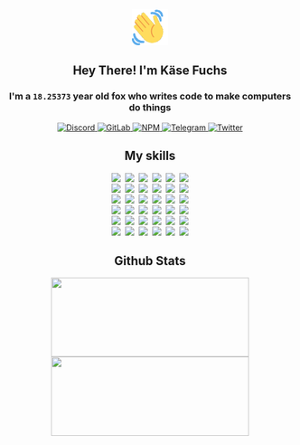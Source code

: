 <div><p align=center><img src=./resources/images/wave.gif width=64px height=64px></p><h2 align=center>Hey There! I'm Käse Fuchs</h2><h3 align=center>I'm a <code>18.25373</code> year old fox who writes code to make computers do things</h3><p align=center><a href=https://discord.com/users/507526681125322772><img alt=Discord src="https://img.shields.io/badge/Discord-5865F2?logo=discord&logoColor=white&style=flat-square#ed02bce5b05eea129795e1d1a414a3e5"> </a><a href=https://gitlab.com/kasefuchs><img alt=GitLab src="https://img.shields.io/badge/GitLab-330F63?logo=gitlab&logoColor=white&style=flat-square#ed02bce5b05eea129795e1d1a414a3e5"> </a><a href=https://npmjs.com/~kasefuchs><img alt=NPM src="https://img.shields.io/badge/NPM-CB3837?logo=npm&logoColor=white&style=flat-square#ed02bce5b05eea129795e1d1a414a3e5"> </a><a href=https://t.me/kasefuchs><img alt=Telegram src="https://img.shields.io/badge/Telegram-2CA5E0?logo=telegram&logoColor=white&style=flat-square#ed02bce5b05eea129795e1d1a414a3e5"> </a><a href=https://twitter.com/kasefuchs><img alt=Twitter src="https://img.shields.io/badge/Twitter-1DA1F2?logo=twitter&logoColor=white&style=flat-square#ed02bce5b05eea129795e1d1a414a3e5"></a></p><h2 align=center>My skills</h2><p align=center><a href=https://aws.amazon.com/ ><picture><source srcset="https://skillicons.dev/icons?i=aws&theme=dark#ed02bce5b05eea129795e1d1a414a3e5" media="(prefers-color-scheme: dark)"><source srcset="https://skillicons.dev/icons?i=aws&theme=light#ed02bce5b05eea129795e1d1a414a3e5" media="(prefers-color-scheme: light), (prefers-color-scheme: no-preference)"><img src="https://skillicons.dev/icons?i=aws&theme=light#ed02bce5b05eea129795e1d1a414a3e5"></picture></a>&nbsp;&nbsp;<a href=https://en.wikipedia.org/wiki/Bash_(Unix_shell)><picture><source srcset="https://skillicons.dev/icons?i=bash&theme=dark#ed02bce5b05eea129795e1d1a414a3e5" media="(prefers-color-scheme: dark)"><source srcset="https://skillicons.dev/icons?i=bash&theme=light#ed02bce5b05eea129795e1d1a414a3e5" media="(prefers-color-scheme: light), (prefers-color-scheme: no-preference)"><img src="https://skillicons.dev/icons?i=bash&theme=light#ed02bce5b05eea129795e1d1a414a3e5"></picture></a>&nbsp;&nbsp;<a href=https://discord.com/developers/docs><picture><source srcset="https://skillicons.dev/icons?i=bots&theme=dark#ed02bce5b05eea129795e1d1a414a3e5" media="(prefers-color-scheme: dark)"><source srcset="https://skillicons.dev/icons?i=bots&theme=light#ed02bce5b05eea129795e1d1a414a3e5" media="(prefers-color-scheme: light), (prefers-color-scheme: no-preference)"><img src="https://skillicons.dev/icons?i=bots&theme=light#ed02bce5b05eea129795e1d1a414a3e5"></picture></a>&nbsp;&nbsp;<a href=https://www.cloudflare.com/ ><picture><source srcset="https://skillicons.dev/icons?i=cloudflare&theme=dark#ed02bce5b05eea129795e1d1a414a3e5" media="(prefers-color-scheme: dark)"><source srcset="https://skillicons.dev/icons?i=cloudflare&theme=light#ed02bce5b05eea129795e1d1a414a3e5" media="(prefers-color-scheme: light), (prefers-color-scheme: no-preference)"><img src="https://skillicons.dev/icons?i=cloudflare&theme=light#ed02bce5b05eea129795e1d1a414a3e5"></picture></a>&nbsp;&nbsp;<a href=https://en.wikipedia.org/wiki/CSS><picture><source srcset="https://skillicons.dev/icons?i=css&theme=dark#ed02bce5b05eea129795e1d1a414a3e5" media="(prefers-color-scheme: dark)"><source srcset="https://skillicons.dev/icons?i=css&theme=light#ed02bce5b05eea129795e1d1a414a3e5" media="(prefers-color-scheme: light), (prefers-color-scheme: no-preference)"><img src="https://skillicons.dev/icons?i=css&theme=light#ed02bce5b05eea129795e1d1a414a3e5"></picture></a>&nbsp;&nbsp;<a href=https://www.docker.com/ ><picture><source srcset="https://skillicons.dev/icons?i=docker&theme=dark#ed02bce5b05eea129795e1d1a414a3e5" media="(prefers-color-scheme: dark)"><source srcset="https://skillicons.dev/icons?i=docker&theme=light#ed02bce5b05eea129795e1d1a414a3e5" media="(prefers-color-scheme: light), (prefers-color-scheme: no-preference)"><img src="https://skillicons.dev/icons?i=docker&theme=light#ed02bce5b05eea129795e1d1a414a3e5"></picture></a><br><a href=https://www.electronjs.org/ ><picture><source srcset="https://skillicons.dev/icons?i=electron&theme=dark#ed02bce5b05eea129795e1d1a414a3e5" media="(prefers-color-scheme: dark)"><source srcset="https://skillicons.dev/icons?i=electron&theme=light#ed02bce5b05eea129795e1d1a414a3e5" media="(prefers-color-scheme: light), (prefers-color-scheme: no-preference)"><img src="https://skillicons.dev/icons?i=electron&theme=light#ed02bce5b05eea129795e1d1a414a3e5"></picture></a>&nbsp;&nbsp;<a href=https://expressjs.com/ ><picture><source srcset="https://skillicons.dev/icons?i=express&theme=dark#ed02bce5b05eea129795e1d1a414a3e5" media="(prefers-color-scheme: dark)"><source srcset="https://skillicons.dev/icons?i=express&theme=light#ed02bce5b05eea129795e1d1a414a3e5" media="(prefers-color-scheme: light), (prefers-color-scheme: no-preference)"><img src="https://skillicons.dev/icons?i=express&theme=light#ed02bce5b05eea129795e1d1a414a3e5"></picture></a>&nbsp;&nbsp;<a href=https://www.figma.com/ ><picture><source srcset="https://skillicons.dev/icons?i=figma&theme=dark#ed02bce5b05eea129795e1d1a414a3e5" media="(prefers-color-scheme: dark)"><source srcset="https://skillicons.dev/icons?i=figma&theme=light#ed02bce5b05eea129795e1d1a414a3e5" media="(prefers-color-scheme: light), (prefers-color-scheme: no-preference)"><img src="https://skillicons.dev/icons?i=figma&theme=light#ed02bce5b05eea129795e1d1a414a3e5"></picture></a>&nbsp;&nbsp;<a href=https://firebase.google.com/ ><picture><source srcset="https://skillicons.dev/icons?i=firebase&theme=dark#ed02bce5b05eea129795e1d1a414a3e5" media="(prefers-color-scheme: dark)"><source srcset="https://skillicons.dev/icons?i=firebase&theme=light#ed02bce5b05eea129795e1d1a414a3e5" media="(prefers-color-scheme: light), (prefers-color-scheme: no-preference)"><img src="https://skillicons.dev/icons?i=firebase&theme=light#ed02bce5b05eea129795e1d1a414a3e5"></picture></a>&nbsp;&nbsp;<a href=https://flask.palletsprojects.com/ ><picture><source srcset="https://skillicons.dev/icons?i=flask&theme=dark#ed02bce5b05eea129795e1d1a414a3e5" media="(prefers-color-scheme: dark)"><source srcset="https://skillicons.dev/icons?i=flask&theme=light#ed02bce5b05eea129795e1d1a414a3e5" media="(prefers-color-scheme: light), (prefers-color-scheme: no-preference)"><img src="https://skillicons.dev/icons?i=flask&theme=light#ed02bce5b05eea129795e1d1a414a3e5"></picture></a>&nbsp;&nbsp;<a href=https://cloud.google.com/ ><picture><source srcset="https://skillicons.dev/icons?i=gcp&theme=dark#ed02bce5b05eea129795e1d1a414a3e5" media="(prefers-color-scheme: dark)"><source srcset="https://skillicons.dev/icons?i=gcp&theme=light#ed02bce5b05eea129795e1d1a414a3e5" media="(prefers-color-scheme: light), (prefers-color-scheme: no-preference)"><img src="https://skillicons.dev/icons?i=gcp&theme=light#ed02bce5b05eea129795e1d1a414a3e5"></picture></a><br><a href=https://git-scm.com/ ><picture><source srcset="https://skillicons.dev/icons?i=git&theme=dark#ed02bce5b05eea129795e1d1a414a3e5" media="(prefers-color-scheme: dark)"><source srcset="https://skillicons.dev/icons?i=git&theme=light#ed02bce5b05eea129795e1d1a414a3e5" media="(prefers-color-scheme: light), (prefers-color-scheme: no-preference)"><img src="https://skillicons.dev/icons?i=git&theme=light#ed02bce5b05eea129795e1d1a414a3e5"></picture></a>&nbsp;&nbsp;<a href=https://github.com/ ><picture><source srcset="https://skillicons.dev/icons?i=github&theme=dark#ed02bce5b05eea129795e1d1a414a3e5" media="(prefers-color-scheme: dark)"><source srcset="https://skillicons.dev/icons?i=github&theme=light#ed02bce5b05eea129795e1d1a414a3e5" media="(prefers-color-scheme: light), (prefers-color-scheme: no-preference)"><img src="https://skillicons.dev/icons?i=github&theme=light#ed02bce5b05eea129795e1d1a414a3e5"></picture></a>&nbsp;&nbsp;<a href=https://gitlab.com/ ><picture><source srcset="https://skillicons.dev/icons?i=gitlab&theme=dark#ed02bce5b05eea129795e1d1a414a3e5" media="(prefers-color-scheme: dark)"><source srcset="https://skillicons.dev/icons?i=gitlab&theme=light#ed02bce5b05eea129795e1d1a414a3e5" media="(prefers-color-scheme: light), (prefers-color-scheme: no-preference)"><img src="https://skillicons.dev/icons?i=gitlab&theme=light#ed02bce5b05eea129795e1d1a414a3e5"></picture></a>&nbsp;&nbsp;<a href=https://www.heroku.com/ ><picture><source srcset="https://skillicons.dev/icons?i=heroku&theme=dark#ed02bce5b05eea129795e1d1a414a3e5" media="(prefers-color-scheme: dark)"><source srcset="https://skillicons.dev/icons?i=heroku&theme=light#ed02bce5b05eea129795e1d1a414a3e5" media="(prefers-color-scheme: light), (prefers-color-scheme: no-preference)"><img src="https://skillicons.dev/icons?i=heroku&theme=light#ed02bce5b05eea129795e1d1a414a3e5"></picture></a>&nbsp;&nbsp;<a href=https://en.wikipedia.org/wiki/HTML><picture><source srcset="https://skillicons.dev/icons?i=html&theme=dark#ed02bce5b05eea129795e1d1a414a3e5" media="(prefers-color-scheme: dark)"><source srcset="https://skillicons.dev/icons?i=html&theme=light#ed02bce5b05eea129795e1d1a414a3e5" media="(prefers-color-scheme: light), (prefers-color-scheme: no-preference)"><img src="https://skillicons.dev/icons?i=html&theme=light#ed02bce5b05eea129795e1d1a414a3e5"></picture></a>&nbsp;&nbsp;<a href=https://en.wikipedia.org/wiki/JavaScript><picture><source srcset="https://skillicons.dev/icons?i=js&theme=dark#ed02bce5b05eea129795e1d1a414a3e5" media="(prefers-color-scheme: dark)"><source srcset="https://skillicons.dev/icons?i=js&theme=light#ed02bce5b05eea129795e1d1a414a3e5" media="(prefers-color-scheme: light), (prefers-color-scheme: no-preference)"><img src="https://skillicons.dev/icons?i=js&theme=light#ed02bce5b05eea129795e1d1a414a3e5"></picture></a><br><a href=https://en.wikipedia.org/wiki/Linux><picture><source srcset="https://skillicons.dev/icons?i=linux&theme=dark#ed02bce5b05eea129795e1d1a414a3e5" media="(prefers-color-scheme: dark)"><source srcset="https://skillicons.dev/icons?i=linux&theme=light#ed02bce5b05eea129795e1d1a414a3e5" media="(prefers-color-scheme: light), (prefers-color-scheme: no-preference)"><img src="https://skillicons.dev/icons?i=linux&theme=light#ed02bce5b05eea129795e1d1a414a3e5"></picture></a>&nbsp;&nbsp;<a href=https://mui.com/ ><picture><source srcset="https://skillicons.dev/icons?i=materialui&theme=dark#ed02bce5b05eea129795e1d1a414a3e5" media="(prefers-color-scheme: dark)"><source srcset="https://skillicons.dev/icons?i=materialui&theme=light#ed02bce5b05eea129795e1d1a414a3e5" media="(prefers-color-scheme: light), (prefers-color-scheme: no-preference)"><img src="https://skillicons.dev/icons?i=materialui&theme=light#ed02bce5b05eea129795e1d1a414a3e5"></picture></a>&nbsp;&nbsp;<a href=https://en.wikipedia.org/wiki/Markdown><picture><source srcset="https://skillicons.dev/icons?i=md&theme=dark#ed02bce5b05eea129795e1d1a414a3e5" media="(prefers-color-scheme: dark)"><source srcset="https://skillicons.dev/icons?i=md&theme=light#ed02bce5b05eea129795e1d1a414a3e5" media="(prefers-color-scheme: light), (prefers-color-scheme: no-preference)"><img src="https://skillicons.dev/icons?i=md&theme=light#ed02bce5b05eea129795e1d1a414a3e5"></picture></a>&nbsp;&nbsp;<a href=https://www.mongodb.com/ ><picture><source srcset="https://skillicons.dev/icons?i=mongodb&theme=dark#ed02bce5b05eea129795e1d1a414a3e5" media="(prefers-color-scheme: dark)"><source srcset="https://skillicons.dev/icons?i=mongodb&theme=light#ed02bce5b05eea129795e1d1a414a3e5" media="(prefers-color-scheme: light), (prefers-color-scheme: no-preference)"><img src="https://skillicons.dev/icons?i=mongodb&theme=light#ed02bce5b05eea129795e1d1a414a3e5"></picture></a>&nbsp;&nbsp;<a href=https://www.mysql.com/ ><picture><source srcset="https://skillicons.dev/icons?i=mysql&theme=dark#ed02bce5b05eea129795e1d1a414a3e5" media="(prefers-color-scheme: dark)"><source srcset="https://skillicons.dev/icons?i=mysql&theme=light#ed02bce5b05eea129795e1d1a414a3e5" media="(prefers-color-scheme: light), (prefers-color-scheme: no-preference)"><img src="https://skillicons.dev/icons?i=mysql&theme=light#ed02bce5b05eea129795e1d1a414a3e5"></picture></a>&nbsp;&nbsp;<a href=https://nextjs.org/ ><picture><source srcset="https://skillicons.dev/icons?i=nextjs&theme=dark#ed02bce5b05eea129795e1d1a414a3e5" media="(prefers-color-scheme: dark)"><source srcset="https://skillicons.dev/icons?i=nextjs&theme=light#ed02bce5b05eea129795e1d1a414a3e5" media="(prefers-color-scheme: light), (prefers-color-scheme: no-preference)"><img src="https://skillicons.dev/icons?i=nextjs&theme=light#ed02bce5b05eea129795e1d1a414a3e5"></picture></a><br><a href=https://nodejs.org/en/ ><picture><source srcset="https://skillicons.dev/icons?i=nodejs&theme=dark#ed02bce5b05eea129795e1d1a414a3e5" media="(prefers-color-scheme: dark)"><source srcset="https://skillicons.dev/icons?i=nodejs&theme=light#ed02bce5b05eea129795e1d1a414a3e5" media="(prefers-color-scheme: light), (prefers-color-scheme: no-preference)"><img src="https://skillicons.dev/icons?i=nodejs&theme=light#ed02bce5b05eea129795e1d1a414a3e5"></picture></a>&nbsp;&nbsp;<a href=https://www.postgresql.org/ ><picture><source srcset="https://skillicons.dev/icons?i=postgres&theme=dark#ed02bce5b05eea129795e1d1a414a3e5" media="(prefers-color-scheme: dark)"><source srcset="https://skillicons.dev/icons?i=postgres&theme=light#ed02bce5b05eea129795e1d1a414a3e5" media="(prefers-color-scheme: light), (prefers-color-scheme: no-preference)"><img src="https://skillicons.dev/icons?i=postgres&theme=light#ed02bce5b05eea129795e1d1a414a3e5"></picture></a>&nbsp;&nbsp;<a href=https://learn.microsoft.com/en-us/powershell/ ><picture><source srcset="https://skillicons.dev/icons?i=powershell&theme=dark#ed02bce5b05eea129795e1d1a414a3e5" media="(prefers-color-scheme: dark)"><source srcset="https://skillicons.dev/icons?i=powershell&theme=light#ed02bce5b05eea129795e1d1a414a3e5" media="(prefers-color-scheme: light), (prefers-color-scheme: no-preference)"><img src="https://skillicons.dev/icons?i=powershell&theme=light#ed02bce5b05eea129795e1d1a414a3e5"></picture></a>&nbsp;&nbsp;<a href=https://www.python.org/ ><picture><source srcset="https://skillicons.dev/icons?i=py&theme=dark#ed02bce5b05eea129795e1d1a414a3e5" media="(prefers-color-scheme: dark)"><source srcset="https://skillicons.dev/icons?i=py&theme=light#ed02bce5b05eea129795e1d1a414a3e5" media="(prefers-color-scheme: light), (prefers-color-scheme: no-preference)"><img src="https://skillicons.dev/icons?i=py&theme=light#ed02bce5b05eea129795e1d1a414a3e5"></picture></a>&nbsp;&nbsp;<a href=https://www.raspberrypi.org/ ><picture><source srcset="https://skillicons.dev/icons?i=raspberrypi&theme=dark#ed02bce5b05eea129795e1d1a414a3e5" media="(prefers-color-scheme: dark)"><source srcset="https://skillicons.dev/icons?i=raspberrypi&theme=light#ed02bce5b05eea129795e1d1a414a3e5" media="(prefers-color-scheme: light), (prefers-color-scheme: no-preference)"><img src="https://skillicons.dev/icons?i=raspberrypi&theme=light#ed02bce5b05eea129795e1d1a414a3e5"></picture></a>&nbsp;&nbsp;<a href=https://reactjs.org/ ><picture><source srcset="https://skillicons.dev/icons?i=react&theme=dark#ed02bce5b05eea129795e1d1a414a3e5" media="(prefers-color-scheme: dark)"><source srcset="https://skillicons.dev/icons?i=react&theme=light#ed02bce5b05eea129795e1d1a414a3e5" media="(prefers-color-scheme: light), (prefers-color-scheme: no-preference)"><img src="https://skillicons.dev/icons?i=react&theme=light#ed02bce5b05eea129795e1d1a414a3e5"></picture></a><br><a href=https://redux.js.org/ ><picture><source srcset="https://skillicons.dev/icons?i=redux&theme=dark#ed02bce5b05eea129795e1d1a414a3e5" media="(prefers-color-scheme: dark)"><source srcset="https://skillicons.dev/icons?i=redux&theme=light#ed02bce5b05eea129795e1d1a414a3e5" media="(prefers-color-scheme: light), (prefers-color-scheme: no-preference)"><img src="https://skillicons.dev/icons?i=redux&theme=light#ed02bce5b05eea129795e1d1a414a3e5"></picture></a>&nbsp;&nbsp;<a href=https://en.wikipedia.org/wiki/Regular_expression><picture><source srcset="https://skillicons.dev/icons?i=regex&theme=dark#ed02bce5b05eea129795e1d1a414a3e5" media="(prefers-color-scheme: dark)"><source srcset="https://skillicons.dev/icons?i=regex&theme=light#ed02bce5b05eea129795e1d1a414a3e5" media="(prefers-color-scheme: light), (prefers-color-scheme: no-preference)"><img src="https://skillicons.dev/icons?i=regex&theme=light#ed02bce5b05eea129795e1d1a414a3e5"></picture></a>&nbsp;&nbsp;<a href=https://en.wikipedia.org/wiki/Sass_(stylesheet_language)><picture><source srcset="https://skillicons.dev/icons?i=sass&theme=dark#ed02bce5b05eea129795e1d1a414a3e5" media="(prefers-color-scheme: dark)"><source srcset="https://skillicons.dev/icons?i=sass&theme=light#ed02bce5b05eea129795e1d1a414a3e5" media="(prefers-color-scheme: light), (prefers-color-scheme: no-preference)"><img src="https://skillicons.dev/icons?i=sass&theme=light#ed02bce5b05eea129795e1d1a414a3e5"></picture></a>&nbsp;&nbsp;<a href=https://www.typescriptlang.org/ ><picture><source srcset="https://skillicons.dev/icons?i=ts&theme=dark#ed02bce5b05eea129795e1d1a414a3e5" media="(prefers-color-scheme: dark)"><source srcset="https://skillicons.dev/icons?i=ts&theme=light#ed02bce5b05eea129795e1d1a414a3e5" media="(prefers-color-scheme: light), (prefers-color-scheme: no-preference)"><img src="https://skillicons.dev/icons?i=ts&theme=light#ed02bce5b05eea129795e1d1a414a3e5"></picture></a>&nbsp;&nbsp;<a href=https://unity.com/ ><picture><source srcset="https://skillicons.dev/icons?i=unity&theme=dark#ed02bce5b05eea129795e1d1a414a3e5" media="(prefers-color-scheme: dark)"><source srcset="https://skillicons.dev/icons?i=unity&theme=light#ed02bce5b05eea129795e1d1a414a3e5" media="(prefers-color-scheme: light), (prefers-color-scheme: no-preference)"><img src="https://skillicons.dev/icons?i=unity&theme=light#ed02bce5b05eea129795e1d1a414a3e5"></picture></a>&nbsp;&nbsp;<a href=https://workers.cloudflare.com/ ><picture><source srcset="https://skillicons.dev/icons?i=workers&theme=dark#ed02bce5b05eea129795e1d1a414a3e5" media="(prefers-color-scheme: dark)"><source srcset="https://skillicons.dev/icons?i=workers&theme=light#ed02bce5b05eea129795e1d1a414a3e5" media="(prefers-color-scheme: light), (prefers-color-scheme: no-preference)"><img src="https://skillicons.dev/icons?i=workers&theme=light#ed02bce5b05eea129795e1d1a414a3e5"></picture></a><br></p><h2 align=center>Github Stats</h2><p align=center><picture><source srcset="https://github-readme-stats-kasefuchs.vercel.app/api/?count_private=true&hide_border=true&hide_rank=true&line_height=20&hide_title=true&username=Kasefuchs&theme=dark#ed02bce5b05eea129795e1d1a414a3e5" media="(prefers-color-scheme: dark)"><source srcset="https://github-readme-stats-kasefuchs.vercel.app/api/?count_private=true&hide_border=true&hide_rank=true&line_height=20&hide_title=true&username=Kasefuchs&theme=light#ed02bce5b05eea129795e1d1a414a3e5" media="(prefers-color-scheme: light), (prefers-color-scheme: no-preference)"><img align=middle width=350 height=140 src="https://github-readme-stats-kasefuchs.vercel.app/api/?count_private=true&hide_border=true&hide_rank=true&line_height=20&hide_title=true&username=Kasefuchs&theme=light#ed02bce5b05eea129795e1d1a414a3e5"></picture><picture><source srcset="https://github-readme-stats-kasefuchs.vercel.app/api/top-langs/?count_private=true&hide_border=true&layout=compact&username=Kasefuchs&theme=dark#ed02bce5b05eea129795e1d1a414a3e5" media="(prefers-color-scheme: dark)"><source srcset="https://github-readme-stats-kasefuchs.vercel.app/api/top-langs/?count_private=true&hide_border=true&layout=compact&username=Kasefuchs&theme=light#ed02bce5b05eea129795e1d1a414a3e5" media="(prefers-color-scheme: light), (prefers-color-scheme: no-preference)"><img align=middle width=350 height=140 src="https://github-readme-stats-kasefuchs.vercel.app/api/top-langs/?count_private=true&hide_border=true&layout=compact&username=Kasefuchs&theme=light#ed02bce5b05eea129795e1d1a414a3e5"></picture></p><img src="https://hit.yhype.me/github/profile?user_id=64592097#ed02bce5b05eea129795e1d1a414a3e5" alt=""></div>